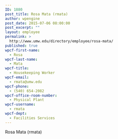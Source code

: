 ```yaml
---
ID: 1880
post_title: Rosa Mata (rmata)
author: wpengine
post_date: 2015-07-06 08:00:00
post_excerpt: ""
layout: employee
permalink: >
  http://www.umw.edu/directory/employee/rosa-mata/
published: true
wpcf-first-name:
  - Rosa
wpcf-last-name:
  - Mata
wpcf-title:
  - Housekeeping Worker
wpcf-email:
  - rmata@umw.edu
wpcf-phone:
  - (540) 654-2082
wpcf-office-room-number:
  - Physical Plant
wpcf-username:
  - rmata
wpcf-dept:
  - Facilities Services
---
```

Rosa Mata (rmata)